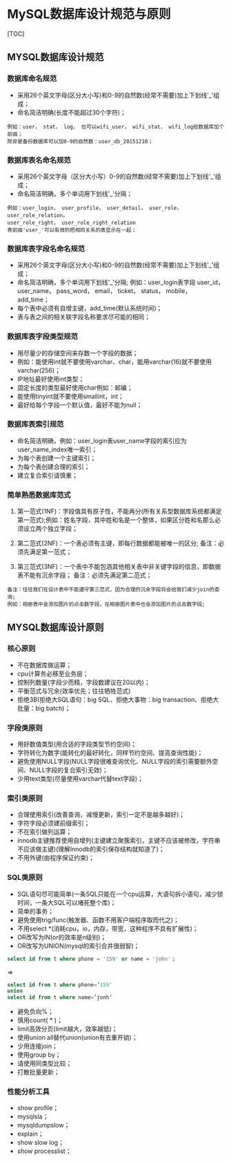 # MySQL数据库设计规范与原则

[TOC]

## MYSQL数据库设计规范   

### 数据库命名规范  
* 采用26个英文字母(区分大小写)和0-9的自然数(经常不需要)加上下划线'_'组成；
* 命名简洁明确(长度不能超过30个字符)；
```
例如：user， stat， log， 也可以wifi_user， wifi_stat， wifi_log给数据库加个前缀；
除非是备份数据库可以加0-9的自然数：user_db_20151210；
```

### 数据库表名命名规范  
* 采用26个英文字母（区分大小写）0-9的自然数(经常不需要)加上下划线'_'组成；
* 命名简洁明确，多个单词用下划线'_'分隔；
```
例如：user_login， user_profile， user_detail， user_role， user_role_relation，  
user_role_right， user_role_right_relation  
表前缀'user_'可以有效的把相同关系的表显示在一起；
```

### 数据库表字段名命名规范  
* 采用26个英文字母(区分大小写)和0-9的自然数(经常不需要)加上下划线'_'组成；
* 命名简洁明确，多个单词用下划线'_'分隔; 例如：user_login表字段 user_id， user_name， pass_word， email， ticket， status， mobile， add_time；
* 每个表中必须有自增主键，add_time(默认系统时间)；
* 表与表之间的相关联字段名称要求尽可能的相同；
  
### 数据库表字段类型规范 
* 用尽量少的存储空间来存数一个字段的数据；
* 例如：能使用int就不要使用varchar、char，能用varchar(16)就不要使用varchar(256)；
* IP地址最好使用int类型；  
* 固定长度的类型最好使用char例如：邮编；
* 能使用tinyint就不要使用smallint，int； 
* 最好给每个字段一个默认值，最好不能为null；  
  
### 数据库表索引规范  
* 命名简洁明确，例如：user_login表user_name字段的索引应为user_name_index唯一索引；
* 为每个表创建一个主键索引；
* 为每个表创建合理的索引；
* 建立复合索引请慎重；
  
### 简单熟悉数据库范式  

1. 第一范式(1NF)：字段值具有原子性，不能再分(所有关系型数据库系统都满足第一范式);例如：姓名字段，其中姓和名是一个整体，如果区分姓和名那么必须设立两个独立字段；
  
2. 第二范式(2NF)：一个表必须有主键，即每行数据都能被唯一的区分; 
备注：必须先满足第一范式；
  
3. 第三范式(3NF)：一个表中不能包涵其他相关表中非关键字段的信息，即数据表不能有沉余字段； 
备注：必须先满足第二范式；  

```
备注：往往我们在设计表中不能遵守第三范式，因为合理的沉余字段将会给我们减少join的查询;  
例如：相册表中会添加图片的点击数字段，在相册图片表中也会添加图片的点击数字段;  
```

## MYSQL数据库设计原则  

### 核心原则  
* 不在数据库做运算；  
* cpu计算务必移至业务层；  
* 控制列数量(字段少而精，字段数建议在20以内)；
* 平衡范式与冗余(效率优先；往往牺牲范式)  
* 拒绝3B(拒绝大SQL语句：big SQL、拒绝大事物：big transaction、拒绝大批量：big batch)；

### 字段类原则  
* 用好数值类型(用合适的字段类型节约空间)；
* 字符转化为数字(能转化的最好转化，同样节约空间、提高查询性能)；
* 避免使用NULL字段(NULL字段很难查询优化、NULL字段的索引需要额外空间、NULL字段的复合索引无效)；
* 少用text类型(尽量使用varchar代替text字段)；
  
### 索引类原则 
* 合理使用索引(改善查询，减慢更新，索引一定不是越多越好)；
* 字符字段必须建前缀索引；
* 不在索引做列运算；
* innodb主键推荐使用自增列(主键建立聚簇索引，主键不应该被修改，字符串不应该做主键)(理解Innodb的索引保存结构就知道了)；  
* 不用外键(由程序保证约束)；
  
### SQL类原则  
* SQL语句尽可能简单(一条SQL只能在一个cpu运算，大语句拆小语句，减少锁时间，一条大SQL可以堵死整个库)；
* 简单的事务；
* 避免使用trig/func(触发器、函数不用客户端程序取而代之)；
* 不用select *(消耗cpu，io，内存，带宽，这种程序不具有扩展性)； 
* OR改写为IN(or的效率是n级别)；
* OR改写为UNION(mysql的索引合并很弱智)；
``` SQL
select id from t where phone = '159' or name = 'john'；
```
=> 
``` SQL 
select id from t where phone=’159′  
union  
select id from t where name=’jonh’  
```
* 避免负向%；
* 慎用count( * )； 
* limit高效分页(limit越大，效率越低)； 
* 使用union all替代union(union有去重开销)；
* 少用连接join；
* 使用group by；
* 请使用同类型比较；
* 打散批量更新；
  
### 性能分析工具
* show profile；
* mysqlsla；
* mysqldumpslow；
* explain；
* show slow log；
* show processlist；